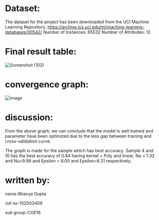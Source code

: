 # Dataset:
The dataset for the project has been downloaded from the UCI Machine Learning Repository. https://archive.ics.uci.edu/ml/machine-learning-databases/00542/
Number of Instances: 65532
Number of Attributes: 12



# Final result table:
![Screenshot (102)](https://user-images.githubusercontent.com/107835619/233161204-fd063673-34af-4215-a10e-b2b1e51cc7ee.png)

# convergence graph:
![image](https://user-images.githubusercontent.com/107835619/233160932-1733447f-8756-4c02-b3b3-a1a5fff457da.png)


# discussion:
From the above graph, we can conclude that the model is well trained and parameter have been optimized due to the less gap between training and cross-validation curve.

The graph is made for the sample which has best accuracy. Sample 4 and 10 has the best accuracy of 0.84 having kernel = Poly and linear, Nu = 1.32 and Nu=9.99 and Epsilon = 6.00 and Epsilon=6.31 respectively.

# written by:
name-Bhavya Gupta

roll no-102003409

sub group-COE16
